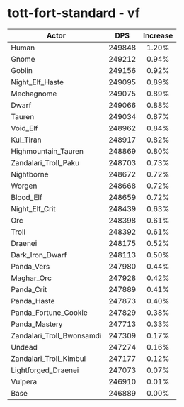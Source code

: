 # tott-fort-standard - vf
| Actor | DPS | Increase |
|---|:---:|:---:|
|Human|249848|1.20%|
|Gnome|249212|0.94%|
|Goblin|249156|0.92%|
|Night_Elf_Haste|249095|0.89%|
|Mechagnome|249075|0.89%|
|Dwarf|249066|0.88%|
|Tauren|249034|0.87%|
|Void_Elf|248962|0.84%|
|Kul_Tiran|248917|0.82%|
|Highmountain_Tauren|248869|0.80%|
|Zandalari_Troll_Paku|248703|0.73%|
|Nightborne|248672|0.72%|
|Worgen|248668|0.72%|
|Blood_Elf|248659|0.72%|
|Night_Elf_Crit|248439|0.63%|
|Orc|248398|0.61%|
|Troll|248392|0.61%|
|Draenei|248175|0.52%|
|Dark_Iron_Dwarf|248113|0.50%|
|Panda_Vers|247980|0.44%|
|Maghar_Orc|247928|0.42%|
|Panda_Crit|247889|0.41%|
|Panda_Haste|247873|0.40%|
|Panda_Fortune_Cookie|247829|0.38%|
|Panda_Mastery|247713|0.33%|
|Zandalari_Troll_Bwonsamdi|247309|0.17%|
|Undead|247274|0.16%|
|Zandalari_Troll_Kimbul|247177|0.12%|
|Lightforged_Draenei|247073|0.07%|
|Vulpera|246910|0.01%|
|Base|246889|0.00%|
